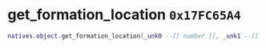 # get_formation_location `0x17FC65A4`

```lua
natives.object.get_formation_location(_unk0 --[[ number ]], _unk1 --[[ number ]], _unk2 --[[ number ]])
```